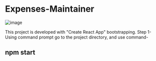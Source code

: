 # Expenses-Maintainer
![image](https://github.com/shikari902/Expenses-Maintainer/assets/121078997/a54e8e32-c713-4fb1-a0a4-9771a008cc31)

This project is developed with "Create React App" bootstrapping.
Step 1-
Using command prompt go to the project directory, and use command-
## npm start
